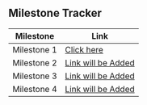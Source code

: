 ## Milestone Tracker

| Milestone   | Link             |
|-------------|------------------|
| Milestone 1 | [Click here](https://github.com/doondi30/AirAware_SmartAirQuality_September2025_RDGangadhar/blob/main/Week2/Milestone1.ipynb)  |
| Milestone 2 | [Link will be Added](#)  |
| Milestone 3 | [Link will be Added](#)  |
| Milestone 4 | [Link will be Added](#)  |

